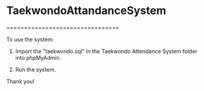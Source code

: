# TaekwondoAttandanceSystem

================================

To use the system:

1. Import the "taekwondo.sql" in the Taekwondo Attendance System folder
   into phpMyAdmin.

2. Run the system.


Thank you!
